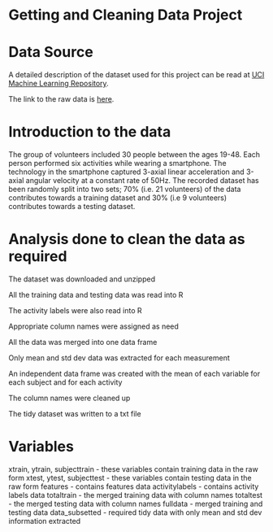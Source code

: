 # Getting and Cleaning Data Project

# Data Source

A detailed description of the dataset used for this project can be read at
[UCI Machine Learning Repository](http://archive.ics.uci.edu/ml/datasets/Human+Activity+Recognition+Using+Smartphones).

The link to the raw data is [here](https://d396qusza40orc.cloudfront.net/getdata%2Fprojectfiles%2FUCI%20HAR%20Dataset.zip).

# Introduction to the data

The group of volunteers included 30 people between the ages 19-48. Each person performed six activities while wearing a smartphone. The technology in the smartphone  captured 3-axial linear acceleration and 3-axial angular velocity at a constant rate of 50Hz. The recorded dataset has been randomly split into two sets; 70% (i.e. 21 volunteers) of the data contributes towards a training dataset and 30% (i.e 9 volunteers) contributes towards a testing dataset.

# Analysis done to clean the data as required

The dataset was downloaded and unzipped

All the training data and testing data was read into R

The activity labels were also read into R

Appropriate column names were assigned as need

All the data was merged into one data frame

Only mean and std dev data was extracted for each measurement

An independent data frame was created with the mean of each variable for each subject and for each activity

The column names were cleaned up

The tidy dataset was written to a txt file

# Variables

xtrain, ytrain, subjecttrain - these variables contain training data in the raw form
xtest, ytest, subjecttest - these variables contain testing data in the raw form
features - contains features data
activitylabels - contains activity labels data
totaltrain - the merged training data with column names
totaltest - the merged testing data with column names
fulldata - merged training and testing data
data_subsetted - required tidy data with only mean and std dev information extracted
